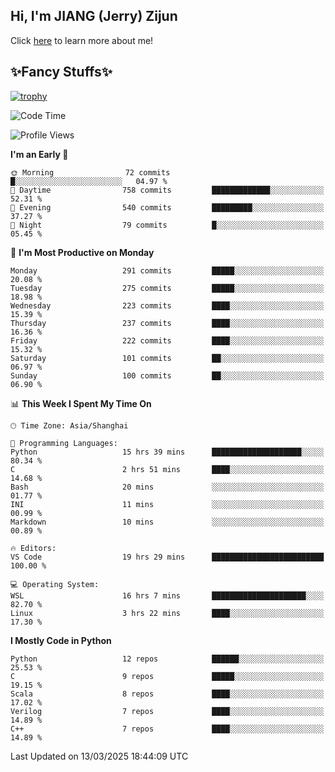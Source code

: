 ## Hi, I'm JIANG (Jerry) Zijun

Click [here](https://jzjerry.github.io/about/) to learn more about me!

## ✨Fancy Stuffs✨
[![trophy](https://github-profile-trophy.vercel.app/?username=jzjerry&theme=onedark)](https://github.com/ryo-ma/github-profile-trophy)
<!--START_SECTION:waka-->
![Code Time](http://img.shields.io/badge/Code%20Time-1%2C125%20hrs%2016%20mins-blue)

![Profile Views](http://img.shields.io/badge/Profile%20Views-3-blue)

**I'm an Early 🐤** 

```text
🌞 Morning                72 commits          █░░░░░░░░░░░░░░░░░░░░░░░░   04.97 % 
🌆 Daytime                758 commits         █████████████░░░░░░░░░░░░   52.31 % 
🌃 Evening                540 commits         █████████░░░░░░░░░░░░░░░░   37.27 % 
🌙 Night                  79 commits          █░░░░░░░░░░░░░░░░░░░░░░░░   05.45 % 
```
📅 **I'm Most Productive on Monday** 

```text
Monday                   291 commits         █████░░░░░░░░░░░░░░░░░░░░   20.08 % 
Tuesday                  275 commits         █████░░░░░░░░░░░░░░░░░░░░   18.98 % 
Wednesday                223 commits         ████░░░░░░░░░░░░░░░░░░░░░   15.39 % 
Thursday                 237 commits         ████░░░░░░░░░░░░░░░░░░░░░   16.36 % 
Friday                   222 commits         ████░░░░░░░░░░░░░░░░░░░░░   15.32 % 
Saturday                 101 commits         ██░░░░░░░░░░░░░░░░░░░░░░░   06.97 % 
Sunday                   100 commits         ██░░░░░░░░░░░░░░░░░░░░░░░   06.90 % 
```


📊 **This Week I Spent My Time On** 

```text
🕑︎ Time Zone: Asia/Shanghai

💬 Programming Languages: 
Python                   15 hrs 39 mins      ████████████████████░░░░░   80.34 % 
C                        2 hrs 51 mins       ████░░░░░░░░░░░░░░░░░░░░░   14.68 % 
Bash                     20 mins             ░░░░░░░░░░░░░░░░░░░░░░░░░   01.77 % 
INI                      11 mins             ░░░░░░░░░░░░░░░░░░░░░░░░░   00.99 % 
Markdown                 10 mins             ░░░░░░░░░░░░░░░░░░░░░░░░░   00.89 % 

🔥 Editors: 
VS Code                  19 hrs 29 mins      █████████████████████████   100.00 % 

💻 Operating System: 
WSL                      16 hrs 7 mins       █████████████████████░░░░   82.70 % 
Linux                    3 hrs 22 mins       ████░░░░░░░░░░░░░░░░░░░░░   17.30 % 
```

**I Mostly Code in Python** 

```text
Python                   12 repos            ██████░░░░░░░░░░░░░░░░░░░   25.53 % 
C                        9 repos             █████░░░░░░░░░░░░░░░░░░░░   19.15 % 
Scala                    8 repos             ████░░░░░░░░░░░░░░░░░░░░░   17.02 % 
Verilog                  7 repos             ████░░░░░░░░░░░░░░░░░░░░░   14.89 % 
C++                      7 repos             ████░░░░░░░░░░░░░░░░░░░░░   14.89 % 
```




 Last Updated on 13/03/2025 18:44:09 UTC
<!--END_SECTION:waka-->
